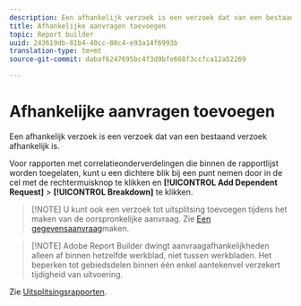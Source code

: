 ```yaml
---
description: Een afhankelijk verzoek is een verzoek dat van een bestaand verzoek afhankelijk is.
title: Afhankelijke aanvragen toevoegen
topic: Report builder
uuid: 243619db-81b4-40cc-88c4-e93a14f6993b
translation-type: tm+mt
source-git-commit: dabaf6247695bc4f3d9bfe668f3ccfca12a52269

---
```



# Afhankelijke aanvragen toevoegen

Een afhankelijk verzoek is een verzoek dat van een bestaand verzoek afhankelijk is.

Voor rapporten met correlatieonderverdelingen die binnen de rapportlijst worden toegelaten, kunt u een dichtere blik bij een punt nemen door in de cel met de rechtermuisknop te klikken en **[!UICONTROL Add Dependent Request]** > **[!UICONTROL Breakdown]** te klikken.

>[!NOTE] U kunt ook een verzoek tot uitsplitsing toevoegen tijdens het maken van de oorspronkelijke aanvraag. Zie [Een gegevensaanvraag](/help/analyze/report-builder/data-requests/t-create-a-data-request.md)maken.

>[!NOTE] Adobe Report Builder dwingt aanvraagafhankelijkheden alleen af binnen hetzelfde werkblad, niet tussen werkbladen. Het beperken tot gebiedsdelen binnen één enkel aantekenvel verzekert tijdigheid van uitvoering.

Zie [Uitsplitsingsrapporten](/help/analyze/reports-analytics/reports-customize/breakdowns.md).

